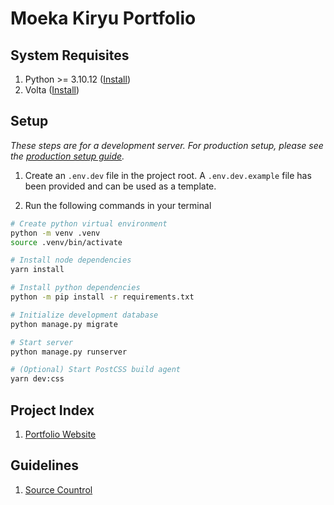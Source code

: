 # Moeka Kiryu Portfolio


## System Requisites

1. Python >= 3.10.12 ([Install](https://www.python.org/downloads/release/python-31012/))
2. Volta ([Install](https://docs.volta.sh/guide/getting-started))

## Setup

*These steps are for a development server. For production setup, please see the [production setup guide](./docs/Production-Setup.md).*

1. Create an `.env.dev` file in the project root. A `.env.dev.example` file has been provided and can be used as a template.

2. Run the following commands in your terminal

```sh
# Create python virtual environment
python -m venv .venv
source .venv/bin/activate

# Install node dependencies
yarn install

# Install python dependencies
python -m pip install -r requirements.txt

# Initialize development database
python manage.py migrate

# Start server
python manage.py runserver

# (Optional) Start PostCSS build agent
yarn dev:css
```

## Project Index

1. [Portfolio Website](./apps/root/README.md)

## Guidelines

1. [Source Countrol](./docs/Source-Control.md)